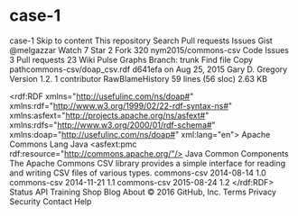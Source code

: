 # case-1
case-1
Skip to content
This repository
Search
Pull requests
Issues
Gist
 @melgazzar
 Watch 7
  Star 2
  Fork 320 nym2015/commons-csv
 Code  Issues 3  Pull requests 23  Wiki  Pulse  Graphs
Branch: trunk Find file Copy pathcommons-csv/doap_csv.rdf
d641efa  on Aug 25, 2015
 Gary D. Gregory Version 1.2.
1 contributor
RawBlameHistory     59 lines (56 sloc)  2.63 KB
<?xml version="1.0"?>
<!--
   Licensed to the Apache Software Foundation (ASF) under one or more
   contributor license agreements.  See the NOTICE file distributed with
   this work for additional information regarding copyright ownership.
   The ASF licenses this file to You under the Apache License, Version 2.0
   (the "License"); you may not use this file except in compliance with
   the License.  You may obtain a copy of the License at
       http://www.apache.org/licenses/LICENSE-2.0
   Unless required by applicable law or agreed to in writing, software
   distributed under the License is distributed on an "AS IS" BASIS,
   WITHOUT WARRANTIES OR CONDITIONS OF ANY KIND, either express or implied.
   See the License for the specific language governing permissions and
   limitations under the License.
-->
<rdf:RDF xmlns="http://usefulinc.com/ns/doap#" xmlns:rdf="http://www.w3.org/1999/02/22-rdf-syntax-ns#" xmlns:asfext="http://projects.apache.org/ns/asfext#" xmlns:rdfs="http://www.w3.org/2000/01/rdf-schema#" xmlns:doap="http://usefulinc.com/ns/doap#" xml:lang="en">
  <Project rdf:about="http://commons.apache.org/csv/">
    <name>Apache Commons Lang</name>
    <homepage rdf:resource="http://commons.apache.org/csv/"/>
    <programming-language>Java</programming-language>
    <category rdf:resource="http://projects.apache.org/category/library"/>
    <license rdf:resource="http://usefulinc.com/doap/licenses/asl20"/>
    <bug-database rdf:resource="http://issues.apache.org/jira/browse/CSV"/>
    <download-page rdf:resource="http://commons.apache.org/csv/download_csv.cgi"/>
    <asfext:pmc rdf:resource="http://commons.apache.org/"/>
    <shortdesc xml:lang="en">Java Common Components</shortdesc>
    <description xml:lang="en">
        The Apache Commons CSV library provides a simple interface for reading and writing
        CSV files of various types.
    </description>
    <repository>
      <SVNRepository>
        <browse rdf:resource="http://svn.apache.org/viewvc/commons/proper/csv/trunk"/>
        <location rdf:resource="http://svn.apache.org/repos/asf/commons/proper/csv"/>
      </SVNRepository>
    </repository>
    <release>
      <Version>
        <name>commons-csv</name>
        <created>2014-08-14</created>
        <revision>1.0</revision>
      </Version>
      <Version>
        <name>commons-csv</name>
        <created>2014-11-21</created>
        <revision>1.1</revision>
      </Version>
      <Version>
        <name>commons-csv</name>
        <created>2015-08-24</created>
        <revision>1.2</revision>
      </Version>
    </release>
    <mailing-list rdf:resource="http://commons.apache.org/mail-lists.html"/>
  </Project>
</rdf:RDF>
Status API Training Shop Blog About
© 2016 GitHub, Inc. Terms Privacy Security Contact Help
